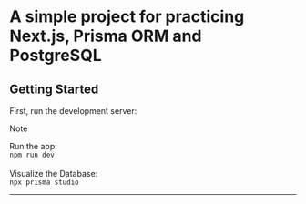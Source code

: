 
<h1>A simple project for practicing Next.js, Prisma ORM and PostgreSQL</h1>

## Getting Started

First, run the development server:

> [!NOTE]
> Run the app:
> <br>
> ```npm run dev```
> <br>
> <br>
> Visualize the Database:
> <br>
> ```npx prisma studio```

<hr>
